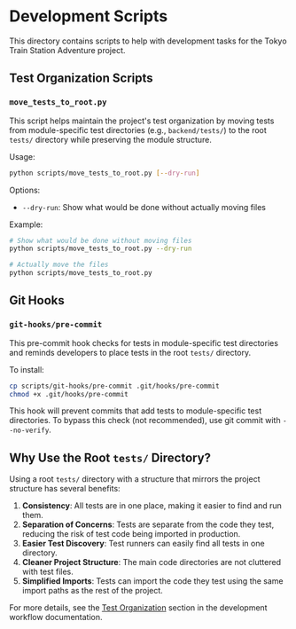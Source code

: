 # Development Scripts

This directory contains scripts to help with development tasks for the Tokyo Train Station Adventure project.

## Test Organization Scripts

### `move_tests_to_root.py`

This script helps maintain the project's test organization by moving tests from module-specific test directories (e.g., `backend/tests/`) to the root `tests/` directory while preserving the module structure.

Usage:
```bash
python scripts/move_tests_to_root.py [--dry-run]
```

Options:
- `--dry-run`: Show what would be done without actually moving files

Example:
```bash
# Show what would be done without moving files
python scripts/move_tests_to_root.py --dry-run

# Actually move the files
python scripts/move_tests_to_root.py
```

## Git Hooks

### `git-hooks/pre-commit`

This pre-commit hook checks for tests in module-specific test directories and reminds developers to place tests in the root `tests/` directory.

To install:
```bash
cp scripts/git-hooks/pre-commit .git/hooks/pre-commit
chmod +x .git/hooks/pre-commit
```

This hook will prevent commits that add tests to module-specific test directories. To bypass this check (not recommended), use git commit with `--no-verify`.

## Why Use the Root `tests/` Directory?

Using a root `tests/` directory with a structure that mirrors the project structure has several benefits:

1. **Consistency**: All tests are in one place, making it easier to find and run them.
2. **Separation of Concerns**: Tests are separate from the code they test, reducing the risk of test code being imported in production.
3. **Easier Test Discovery**: Test runners can easily find all tests in one directory.
4. **Cleaner Project Structure**: The main code directories are not cluttered with test files.
5. **Simplified Imports**: Tests can import the code they test using the same import paths as the rest of the project.

For more details, see the [Test Organization](../docs/design/development-workflow.md#test-organization) section in the development workflow documentation. 